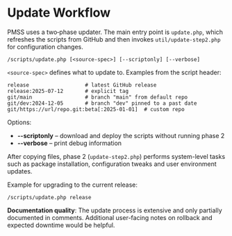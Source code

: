 # Update Workflow

PMSS uses a two‑phase updater. The main entry point is `update.php`, which refreshes the scripts from GitHub and then invokes `util/update-step2.php` for configuration changes.

```
/scripts/update.php [<source-spec>] [--scriptonly] [--verbose]
```

`<source-spec>` defines what to update to. Examples from the script header:

```
release                  # latest GitHub release
release:2025-07-12       # explicit tag
git/main                 # branch "main" from default repo
git/dev:2024-12-05       # branch "dev" pinned to a past date
git/https://url/repo.git:beta[:2025-01-01]  # custom repo
```

Options:
- **--scriptonly** – download and deploy the scripts without running phase 2
- **--verbose** – print debug information

After copying files, phase 2 (`update-step2.php`) performs system-level tasks such as package installation, configuration tweaks and user environment updates.

Example for upgrading to the current release:

```
/scripts/update.php release
```

**Documentation quality**: The update process is extensive and only partially documented in comments. Additional user-facing notes on rollback and expected downtime would be helpful.
